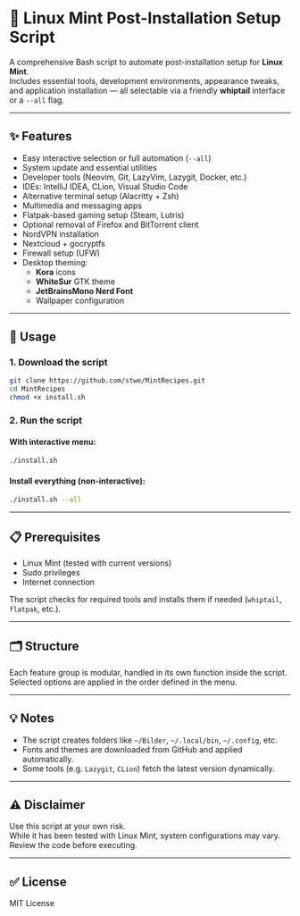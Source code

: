 # 🧰 Linux Mint Post-Installation Setup Script

A comprehensive Bash script to automate post-installation setup for **Linux Mint**.  
Includes essential tools, development environments, appearance tweaks, and application installation — all selectable via a friendly **whiptail** interface or a `--all` flag.

---

## ✨ Features

- Easy interactive selection or full automation (`--all`)
- System update and essential utilities
- Developer tools (Neovim, Git, LazyVim, Lazygit, Docker, etc.)
- IDEs: IntelliJ IDEA, CLion, Visual Studio Code
- Alternative terminal setup (Alacritty + Zsh)
- Multimedia and messaging apps
- Flatpak-based gaming setup (Steam, Lutris)
- Optional removal of Firefox and BitTorrent client
- NordVPN installation
- Nextcloud + gocryptfs
- Firewall setup (UFW)
- Desktop theming:
  - **Kora** icons
  - **WhiteSur** GTK theme
  - **JetBrainsMono Nerd Font**
  - Wallpaper configuration

---

## 🚀 Usage

### 1. Download the script

```bash
git clone https://github.com/stwe/MintRecipes.git
cd MintRecipes
chmod +x install.sh
```

### 2. Run the script

#### With interactive menu:

```bash
./install.sh
```

#### Install everything (non-interactive):

```bash
./install.sh --all
```

---

## 📋 Prerequisites

- Linux Mint (tested with current versions)
- Sudo privileges
- Internet connection

The script checks for required tools and installs them if needed (`whiptail`, `flatpak`, etc.).

---

## 🗂️ Structure

Each feature group is modular, handled in its own function inside the script.  
Selected options are applied in the order defined in the menu.

---

## 💡 Notes

- The script creates folders like `~/Bilder`, `~/.local/bin`, `~/.config`, etc.
- Fonts and themes are downloaded from GitHub and applied automatically.
- Some tools (e.g. `Lazygit`, `CLion`) fetch the latest version dynamically.

---

## ⚠️ Disclaimer

Use this script at your own risk.  
While it has been tested with Linux Mint, system configurations may vary.  
Review the code before executing.

---

## ✅ License

MIT License

